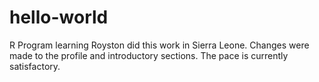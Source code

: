 # hello-world
R Program learning 
Royston did this work in Sierra Leone. Changes were made to the profile and introductory sections. The pace is currently satisfactory.
